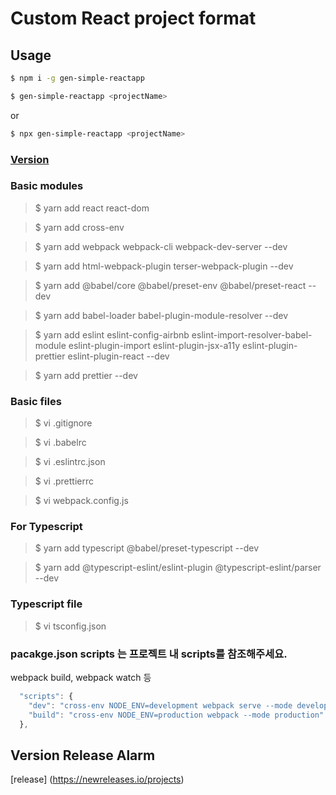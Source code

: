 # Custom React project format

## Usage
```sh
$ npm i -g gen-simple-reactapp
```
```sh
$ gen-simple-reactapp <projectName>
```

or

```sh
$ npx gen-simple-reactapp <projectName>
```



### [Version](https://github.com/eomttt/react-format/blob/master/VERSION.md)

### Basic modules
> $ yarn add react react-dom

> $ yarn add cross-env

> $ yarn add webpack webpack-cli webpack-dev-server --dev

> $ yarn add html-webpack-plugin terser-webpack-plugin --dev

> $ yarn add @babel/core @babel/preset-env @babel/preset-react --dev

> $ yarn add babel-loader babel-plugin-module-resolver --dev

> $ yarn add eslint eslint-config-airbnb eslint-import-resolver-babel-module eslint-plugin-import eslint-plugin-jsx-a11y eslint-plugin-prettier eslint-plugin-react --dev

> $ yarn add prettier --dev


### Basic files
> $ vi .gitignore

> $ vi .babelrc

> $ vi .eslintrc.json

> $ vi .prettierrc

> $ vi webpack.config.js

### For Typescript
> $ yarn add typescript @babel/preset-typescript --dev

> $ yarn add @typescript-eslint/eslint-plugin @typescript-eslint/parser --dev

### Typescript file
> $ vi tsconfig.json

### pacakge.json scripts 는 프로젝트 내 scripts를 참조해주세요.
webpack build, webpack watch 등
```js
  "scripts": {
    "dev": "cross-env NODE_ENV=development webpack serve --mode development --open",
    "build": "cross-env NODE_ENV=production webpack --mode production"
  },
```

## Version Release Alarm
[release] (https://newreleases.io/projects)
